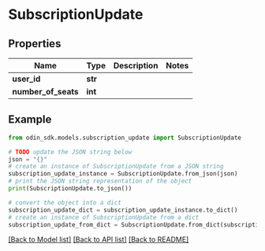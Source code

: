 # SubscriptionUpdate


## Properties

Name | Type | Description | Notes
------------ | ------------- | ------------- | -------------
**user_id** | **str** |  | 
**number_of_seats** | **int** |  | 

## Example

```python
from odin_sdk.models.subscription_update import SubscriptionUpdate

# TODO update the JSON string below
json = "{}"
# create an instance of SubscriptionUpdate from a JSON string
subscription_update_instance = SubscriptionUpdate.from_json(json)
# print the JSON string representation of the object
print(SubscriptionUpdate.to_json())

# convert the object into a dict
subscription_update_dict = subscription_update_instance.to_dict()
# create an instance of SubscriptionUpdate from a dict
subscription_update_from_dict = SubscriptionUpdate.from_dict(subscription_update_dict)
```
[[Back to Model list]](../README.md#documentation-for-models) [[Back to API list]](../README.md#documentation-for-api-endpoints) [[Back to README]](../README.md)


